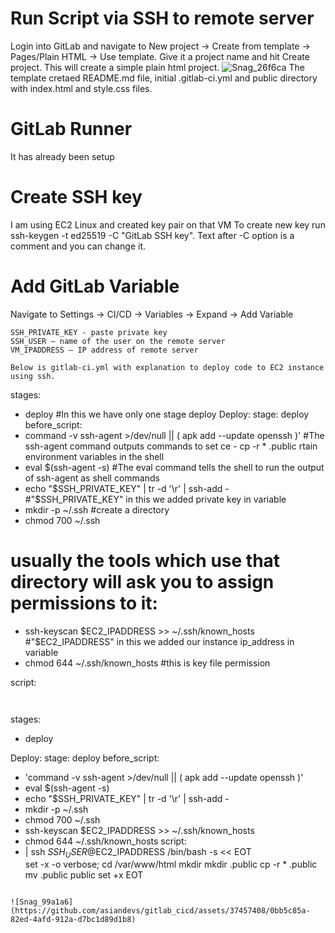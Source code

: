 # Run Script via SSH to remote server

Login into GitLab and navigate to New project -> Create from template -> Pages/Plain HTML -> Use template. Give it a project name and hit Create project. This will create a simple plain html project.
![Snag_26f6ca](https://github.com/asiandevs/gitlab_cicd/assets/37457408/fbb8de35-4294-4187-9e90-fe62bd208a38)
The template cretaed README.md file, initial .gitlab-ci.yml and public directory with index.html and style.css files.

 # GitLab Runner
 It has already been setup 

 # Create SSH key
I am using EC2 Linux and created key pair on that VM
To create new key run ssh-keygen -t ed25519 -C "GitLab SSH key". Text after -C option is a comment and you can change it.

# Add GitLab Variable
Navigate to Settings -> CI/CD -> Variables -> Expand -> Add Variable
```
SSH_PRIVATE_KEY - paste private key
SSH_USER — name of the user on the remote server
VM_IPADDRESS — IP address of remote server

Below is gitlab-ci.yml with explanation to deploy code to EC2 instance using ssh.
```
stages:
  - deploy
#In this we have only one stage deploy
Deploy: 
  stage: deploy
  before_script:
  - command -v ssh-agent >/dev/null || ( apk add --update openssh )' 
  #The ssh-agent command outputs commands to set ce - cp -r * .public
rtain environment variables in the shell
  - eval $(ssh-agent -s)
 #The eval command tells the shell to run the output of ssh-agent as shell commands
  - echo "$SSH_PRIVATE_KEY" | tr -d '\r' | ssh-add -
#"$SSH_PRIVATE_KEY" in this we added private key in variable
  - mkdir -p ~/.ssh
#create a directory
  - chmod 700 ~/.ssh
# usually the tools which use that directory will ask you to assign permissions to it:
  - ssh-keyscan $EC2_IPADDRESS >> ~/.ssh/known_hosts
 #"$EC2_IPADDRESS" in this we added our instance ip_address in variable
  - chmod 644 ~/.ssh/known_hosts
#this is key file permission

  script:
```


```
stages:
  - deploy

Deploy: 
  stage: deploy
  before_script:
  - 'command -v ssh-agent >/dev/null || ( apk add --update openssh )' 
  - eval $(ssh-agent -s)
  - echo "$SSH_PRIVATE_KEY" | tr -d '\r' | ssh-add -
  - mkdir -p ~/.ssh
  - chmod 700 ~/.ssh
  - ssh-keyscan $EC2_IPADDRESS >> ~/.ssh/known_hosts
  - chmod 644 ~/.ssh/known_hosts
  script:
  - |
    ssh $SSH_USER@$EC2_IPADDRESS /bin/bash -s << EOT                                                                 
    set -x -o verbose;
    cd /var/www/html
    mkdir mkdir .public
    cp -r * .public
    mv .public public
    set +x
    EOT

```

![Snag_99a1a6](https://github.com/asiandevs/gitlab_cicd/assets/37457408/0bb5c85a-82ed-4afd-912a-d7bc1d89d1b8)

